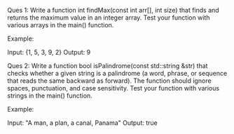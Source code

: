 Ques 1: Write a function int findMax(const int arr[], int size) that finds and returns the maximum value in an integer array. Test your function with various arrays in the main() function.

Example:

Input: {1, 5, 3, 9, 2}
Output: 9

Ques 2: Write a function bool isPalindrome(const std::string &str) that checks whether a given string is a palindrome (a word, phrase, or sequence that reads the same backward as forward). The function should ignore spaces, punctuation, and case sensitivity. Test your function with various strings in the main() function.

Example:

Input: "A man, a plan, a canal, Panama"
Output: true
